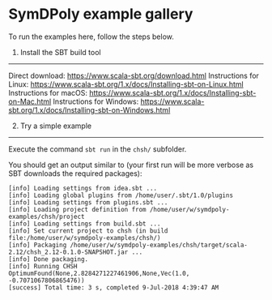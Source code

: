 SymDPoly example gallery
========================

To run the examples here, follow the steps below.

1. Install the SBT build tool
-----------------------------

Direct download: https://www.scala-sbt.org/download.html
Instructions for Linux: https://www.scala-sbt.org/1.x/docs/Installing-sbt-on-Linux.html
Instructions for macOS: https://www.scala-sbt.org/1.x/docs/Installing-sbt-on-Mac.html
Instructions for Windows: https://www.scala-sbt.org/1.x/docs/Installing-sbt-on-Windows.html

2. Try a simple example
-----------------------

Execute the command `sbt run` in the `chsh/` subfolder.

You should get an output similar to (your first run will be more verbose as SBT downloads the required packages):

```
[info] Loading settings from idea.sbt ...
[info] Loading global plugins from /home/user/.sbt/1.0/plugins
[info] Loading settings from plugins.sbt ...
[info] Loading project definition from /home/user/w/symdpoly-examples/chsh/project
[info] Loading settings from build.sbt ...
[info] Set current project to chsh (in build file:/home/user/w/symdpoly-examples/chsh/)
[info] Packaging /home/user/w/symdpoly-examples/chsh/target/scala-2.12/chsh_2.12-0.1.0-SNAPSHOT.jar ...
[info] Done packaging.
[info] Running CHSH 
OptimumFound(None,2.8284271227461906,None,Vec(1.0, -0.7071067806865476))
[success] Total time: 3 s, completed 9-Jul-2018 4:39:47 AM
```
